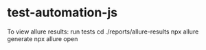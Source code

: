 # test-automation-js
 To view allure results: 
 run tests
 cd ./reports/allure-results
 npx allure generate
 npx allure open